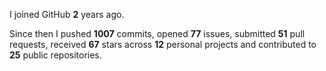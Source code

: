 I joined GitHub **2** years ago.

Since then I pushed **1007** commits, opened **77** issues, submitted **51** pull requests, received **67** stars across **12** personal projects and contributed to **25** public repositories.
